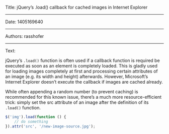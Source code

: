 Title: jQuery’s .load() callback for cached images in Internet Explorer

-----

Date: 1405169640

-----

Authors: rasshofer

-----

Text:

jQuery’s `.load()` function is often used if a callback function is required be executed as soon as an element is completely loaded. This is gladly used for loading images completely at first and processing certain attributes of an image (e.g. its width and height) afterwards. However, Microsoft’s Internet Explorer doesn’t execute the callback if images are cached already.

While often appending a random number (to prevent caching) is recommended for this known issue, there’s a much more resource-efficient trick: simply set the src attribute of an image after the definition of its `.load()` function.

```javascript
$('img').load(function () {
    // do something
}).attr('src', '/new-image-source.jpg');
```
